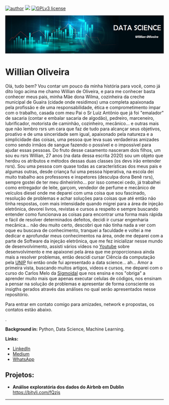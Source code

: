 [![author](https://img.shields.io/badge/author-Willian-red.svg)](www.linkedin.com/in/wiillianoliveira) [![](https://img.shields.io/badge/python-3.7+-blue.svg)](https://www.python.org/downloads/release/python-365/) [![GPLv3 license](https://img.shields.io/badge/contributions-welcome-brightgreen.svg?style=flat)](https://github.com/WillianOliveiraDS/Data_Science)
<p align="center">
  <img src="banner.png" >
</p>

# Willian Oliveira

Olá, tudo bem?
Vou contar um pouco da minha história para você, como já dito logo acima me chamo Willian de Oliveira, e para me conhecer basta conhecer meus pais, minha Mãe dona Wilma, cozinheira da creche municipal de Guaíra (cidade onde residimos) uma completa apaixonada pela profissão e de uma responsabilidade, ética e comprometimento ímpar com o trabalho, casada com meu Pai o Sr Luiz Antônio que já foi "emalador" de sacaria (contar e embalar sacaria de algodão), pedreiro, marceneiro, lubrificador, motorista de caminhão, cozinheiro, mecânico... e outras mais que não lembro rsrs um cara que faz de tudo para alcançar seus objetivos, proativo e de uma sinceridade sem igual, apaixonado pela natureza e a simplicidade das coisas, uma pessoa que leva suas verdadeiras amizades como sendo irmãos de sangue fazendo o possível e o impossível para ajudar essas pessoas. Do fruto desse casamento nasceram dois filhos, um sou eu rsrs Willian, 27 anos (na data dessa escrita 2020) sou um objeto que herdou os atributos e métodos dessas duas classes (os devs irão entender rsrs). Sou uma pessoa com quase todas as características dos meus pais e algumas outras, desde criança fui uma pessoa hiperativa, na escola dei muito trabalho aos professores e inspetores (desculpa dona Benê rsrs), sempre gostei de ter meu dinheirinho... por isso comecei cedo, já trabalhei como entregador de leite, garçom, vendedor de perfume e mecânico de veículos diesel onde me deparei com uma coisa que sou fascinado, resolução de problemas e achar soluções para coisas que até então não tinha respostas, com mais intensidade quando migrei para a área de injeção eletrônica, devorei livros, revistas e cursos a respeito e sempre buscando entender como funcionava as coisas para encontrar uma forma mais rápida e fácil de resolver determinados defeitos, decidi ir cursar engenharia mecânica... não deu muito certo, descobri que não tinha nada a ver com oque eu buscava de conhecimento, tranquei a faculdade e voltei a me dedicar e aprofundar meus conhecimentos na área, onde me deparei com a parte de Software da injeção eletrônica, que me fez inicializar nesse mundo de desenvolvimento, assisti vários vídeos no [Youtube](https://www.youtube.com/) sobre desenvolvimento e me apaixonei pela área que me proporcionava ainda mais a resolver problemas, então descidi cursar Ciência da computação pela [UNIP](https://www.unip.br/presencial/) foi então onde fui apresentado a data science... ah... Amor a primeira vista, buscando muitos artigos, videos e cursos, me deparei com o curso do Carlos Melo da [Sigmoidal](https://sigmoidal.ai/) que nos ensina e nos "obriga" a aprender muito mais que apenas executar celulas de códigos, nos ensinam a pensar na solução de problemas e apresentar de forma consciente os insigths gerados através das análises no qual serão apresentados nesse repositório. 

Para entrar em contato comigo para amizades, network e propostas, os contatos estão abaixo.


.

**Background in:** Python, Data Science, Machine Learning.

**Links:**
 
* [LinkedIn](www.linkedin.com/in/wiillianoliveira)
* [Medium](https://medium.com/@willian.oliveirappf)
* [WhatsApp](https://bit.ly/2MZSTXj)


## Projetos:

* **Análise exploratória dos dados do Airbnb em Dublin** https://bityli.com/fQzjs
---
